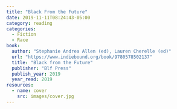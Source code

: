 ```yaml
---
title: "Black From the Future"
date: 2019-11-11T08:24:43-05:00
category: reading
categories:
  - Fiction
  - Race
book:
  author: "Stephanie Andrea Allen (ed), Lauren Cherelle (ed)"
  url: "https://www.indiebound.org/book/9780578502137"
  title: "Black from the Future"
  publisher: "Blf Press"
  publish_year: 2019
  year_read: 2019
resources:
  - name: cover
    src: images/cover.jpg
---
```


